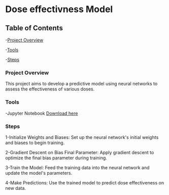 # Dose effectivness Model

## Table of Contents

 -[Project Overview](#Project-Overview)
 
 -[Tools](#Tools)
 
 -[Steps](#Steps)
 
### Project Overview

This project aims to develop a predictive model using neural networks to assess the effectiveness of various doses.

### Tools

-Jupyter Notebook [Download here](https://www.anaconda.com/download/)

### Steps

1-Initialize Weights and Biases: Set up the neural network's initial weights and biases to begin training.

2-Gradient Descent on Bias Final Parameter: Apply gradient descent to optimize the final bias parameter during training.

3-Train the Model: Feed the training data into the neural network and update the model's parameters.

4-Make Predictions: Use the trained model to predict dose effectiveness on new data.
